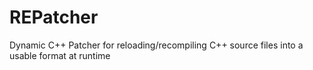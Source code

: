 # REPatcher
Dynamic C++ Patcher for reloading/recompiling C++ source files into a usable format at runtime
